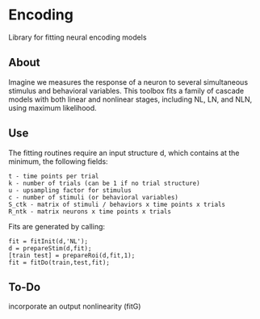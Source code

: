 Encoding
=======

Library for fitting neural encoding models

## About

Imagine we measures the response of a neuron to several simultaneous stimulus and behavioral variables. This toolbox fits a family of cascade models with both linear and nonlinear stages, including NL, LN, and NLN, using maximum likelihood.

## Use

The fitting routines require an input structure d, which contains at the minimum, the following fields:

	t - time points per trial
	k - number of trials (can be 1 if no trial structure)
	u - upsampling factor for stimulus
	c - number of stimuli (or behavioral variables)
	S_ctk - matrix of stimuli / behaviors x time points x trials
	R_ntk - matrix neurons x time points x trials

Fits are generated by calling:

	fit = fitInit(d,'NL');
	d = prepareStim(d,fit);
	[train test] = prepareRoi(d,fit,1);
	fit = fitDo(train,test,fit);

## To-Do

incorporate an output nonlinearity (fitG)


